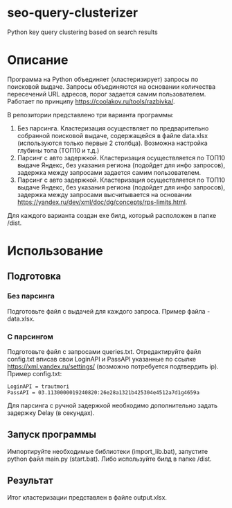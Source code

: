 # seo-query-clusterizer
Python key query clustering based on search results



# Описание
Программа на Python объединяет (кластеризирует) запросы по поисковой выдаче. Запросы объединяются на основании количества пересечений URL адресов, порог задается самим пользователем. Работает по принципу https://coolakov.ru/tools/razbivka/.

В репозитории представлено три варианта программы:
1. Без парсинга. Кластеризация осуществляет по предварительно собранной поисковой выдаче, содержащейся в файле data.xlsx (используются только первые 2 столбца). Возможна настройка глубины топа (ТОП10 и т.д.)
2. Парсинг с авто задержкой. Кластеризация осуществляется по ТОП10 выдаче Яндекс, без указания региона (подойдет для инфо запросов), задержка между запросами задается самим пользователем.
3. Парсинг с авто задержкой. Кластеризация осуществляется по ТОП10 выдаче Яндекс, без указания региона (подойдет для инфо запросов), задержка между запросами высчитывается на основании https://yandex.ru/dev/xml/doc/dg/concepts/rps-limits.html.

Для каждого варианта создан exe билд, который расположен в папке /dist.


# Использование
## Подготовка
### Без парсинга
Подготовьте файл с выдачей для каждого запроса. Пример файла - data.xlsx.

### С парсингом
Подготовьте файл с запросами queries.txt. Отредактируйте файл config.txt вписав свои LoginAPI и PassAPI указанные по ссылке https://xml.yandex.ru/settings/ (возможно потребуется подтвердить ip). Пример config.txt:
```
LoginAPI = trautmori 
PassAPI = 03.1130000019240820:26e28a1321b425304e4512a7d1g4659a
```
Для парсинга с ручной задержкой необходимо дополнительно задать задержку Delay (в секундах).


## Запуск программы
Импортируйте необходимые библиотеки (import_lib.bat), запустите python файл main.py (start.bat).
Либо используйте билд в папке /dist.

## Результат
Итог кластеризации представлен в файле output.xlsx.

